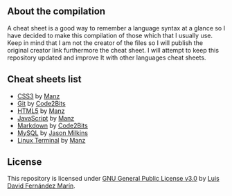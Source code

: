 ## About the compilation

A cheat sheet is a good way to remember a language syntax at a glance so I have decided to make this compilation of those which that I usually use. Keep in mind that I am not the creator of the files so I will publish the original creator link furthermore the cheat sheet. I will attempt to keep this repository updated and improve It with other languages ​​cheat sheets.

## Cheat sheets list

- [CSS3](https://github.com/luisdavidfer/useful-cheatsheets/blob/master/cheatsheets/css3.pdf) by [Manz](https://lenguajecss.com/)
- [Git](https://github.com/luisdavidfer/useful-cheatsheets/blob/master/cheatsheets/git.pdf) by [Code2Bits](https://www.code2bits.com/cheat-sheet-git-commands/)
- [HTML5](https://github.com/luisdavidfer/useful-cheatsheets/blob/master/cheatsheets/html5.pdf) by [Manz](https://lenguajehtml.com/)
- [JavaScript](https://github.com/luisdavidfer/useful-cheatsheets/blob/master/cheatsheets/javascript.pdf) by [Manz](https://lenguajejs.com/)
- [Markdown](https://github.com/luisdavidfer/useful-cheatsheets/blob/master/cheatsheets/markdown.pdf) by [Code2Bits](https://www.code2bits.com/cheat-sheet-markdown/)
- [MySQL](https://github.com/luisdavidfer/useful-cheatsheets/blob/master/cheatsheets/mysql.pdf) by [Jason Milkins](https://github.com/jasonm23)
- [Linux Terminal](https://github.com/luisdavidfer/useful-cheatsheets/blob/master/cheatsheets/terminal.pdf) by [Manz](https://terminaldelinux.com/)

## License

This repository is licensed under [GNU General Public License v3.0](https://github.com/luisdavidfer/useful-cheatsheets/blob/master/LICENSE) by [Luis David Fernández Marín](https://github.com/luisdavidfer).
